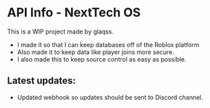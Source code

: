 # API Info - NextTech OS
This is a WIP project made by glaqss.
- I made it so that I can keep databases off of the Roblox platform
- Also made it to keep data like player joins more secure.
- I also made this to keep source control as easy as possible.

## Latest updates:
- Updated webhook so updates should be sent to Discord channel.
